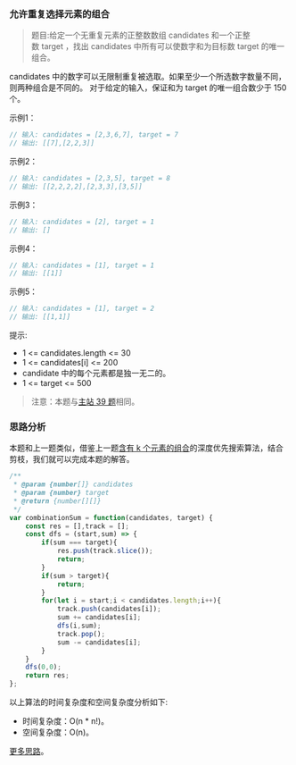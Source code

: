 ###  允许重复选择元素的组合

> 题目:给定一个无重复元素的正整数数组 candidates 和一个正整数 target ，找出 candidates 中所有可以使数字和为目标数 target 的唯一组合。

candidates 中的数字可以无限制重复被选取。如果至少一个所选数字数量不同，则两种组合是不同的。 对于给定的输入，保证和为 target 的唯一组合数少于 150 个。

示例1：

```js
// 输入: candidates = [2,3,6,7], target = 7
// 输出: [[7],[2,2,3]]
```


示例2：

```js
// 输入: candidates = [2,3,5], target = 8
// 输出: [[2,2,2,2],[2,3,3],[3,5]]
```

示例3：

```js
// 输入: candidates = [2], target = 1
// 输出: []
```

示例4：

```js
// 输入: candidates = [1], target = 1
// 输出: [[1]]
```

示例5：

```js
// 输入: candidates = [1], target = 2
// 输出: [[1,1]]
```

提示:

* 1 <= candidates.length <= 30
* 1 <= candidates[i] <= 200
* candidate 中的每个元素都是独一无二的。
* 1 <= target <= 500


> 注意：本题与[主站 39 题](https://leetcode-cn.com/problems/combination-sum/)相同。

### 思路分析

本题和上一题类似，借鉴上一题[含有 k 个元素的组合](/app/codes/2/combine.md)的深度优先搜索算法，结合剪枝，我们就可以完成本题的解答。

```js
/**
 * @param {number[]} candidates
 * @param {number} target
 * @return {number[][]}
 */
var combinationSum = function(candidates, target) {
    const res = [],track = [];
    const dfs = (start,sum) => {
        if(sum === target){
            res.push(track.slice());
            return;
        }
        if(sum > target){
            return;
        }
        for(let i = start;i < candidates.length;i++){
            track.push(candidates[i]);
            sum += candidates[i];
            dfs(i,sum);
            track.pop();
            sum -= candidates[i];
        }
    }
    dfs(0,0);
    return res;
};
```

以上算法的时间复杂度和空间复杂度分析如下:

* 时间复杂度：O(n * n!)。
* 空间复杂度：O(n)。

[更多思路](https://leetcode-cn.com/problems/Ygoe9J/solution/jian-zhi-offer-2-mian-shi-ti-81-shu-zhon-sngb/)。
